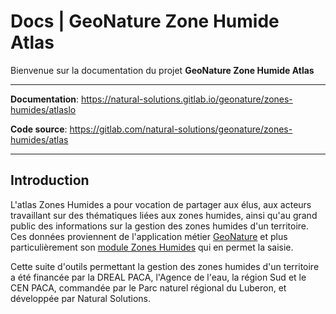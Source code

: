 # Docs | GeoNature Zone Humide Atlas

Bienvenue sur la documentation du projet **GeoNature Zone Humide Atlas**

---

**Documentation**: <a href="https://natural-solutions.gitlab.io/geonature/zones-humides/atlaslo" target="_blank">https://natural-solutions.gitlab.io/geonature/zones-humides/atlaslo</a>

**Code source**: <a href="https://gitlab.com/natural-solutions/geonature/zones-humides/atlas" target="_blank">https://gitlab.com/natural-solutions/geonature/zones-humides/atlas</a>

---

## Introduction

L'atlas Zones Humides a pour vocation de partager aux élus, aux acteurs travaillant sur des thématiques liées aux zones humides, ainsi qu'au grand public des informations sur la gestion des zones humides d'un territoire. Ces données proviennent de l'application métier [GeoNature][geonature] et plus particulièrement son [module Zones Humides][git_gn_module_zh] qui en permet la saisie.

Cette suite d'outils permettant la gestion des zones humides d'un territoire a été financée par la DREAL PACA, l'Agence de l'eau, la région Sud et le CEN PACA, commandée par le Parc naturel régional du Luberon, et développée par Natural Solutions.

[geonature]: https://geonature.fr
[git_gn_module_zh]: https://github.com/PnX-SI/gn_module_ZH
